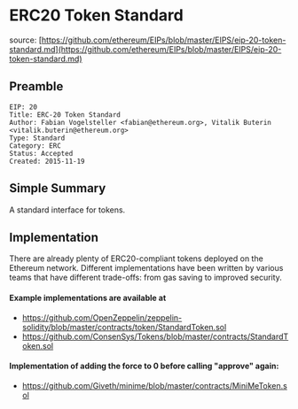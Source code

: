 # ERC20 Token Standard
source: [https://github.com/ethereum/EIPs/blob/master/EIPS/eip-20-token-standard.md](https://github.com/ethereum/EIPs/blob/master/EIPS/eip-20-token-standard.md)

## Preamble

    EIP: 20
    Title: ERC-20 Token Standard
    Author: Fabian Vogelsteller <fabian@ethereum.org>, Vitalik Buterin <vitalik.buterin@ethereum.org>
    Type: Standard
    Category: ERC
    Status: Accepted
    Created: 2015-11-19


## Simple Summary

A standard interface for tokens.


## Implementation

There are already plenty of ERC20-compliant tokens deployed on the Ethereum network.
Different implementations have been written by various teams that have different trade-offs: from gas saving to improved security.

#### Example implementations are available at
- https://github.com/OpenZeppelin/zeppelin-solidity/blob/master/contracts/token/StandardToken.sol
- https://github.com/ConsenSys/Tokens/blob/master/contracts/StandardToken.sol

#### Implementation of adding the force to 0 before calling "approve" again:
- https://github.com/Giveth/minime/blob/master/contracts/MiniMeToken.sol
